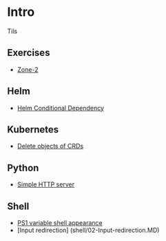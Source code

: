 # Intro
Tils


## Exercises

- [Zone-2](exercies/01-zone-2.MD)

## Helm
- [Helm Conditional Dependency](/helm/01-conditional-dependencies.MD)

## Kubernetes
- [Delete objects of CRDs](K8/01-delete-objects-of-crds.MD)

## Python
- [Simple HTTP server](python/01-simple-http-server.MD)

## Shell
- [PS1 variable shell appearance](shell/01-PS1-variable-shell-appearance.md)
- [Input redirection] (shell/02-Input-redirection.MD)

